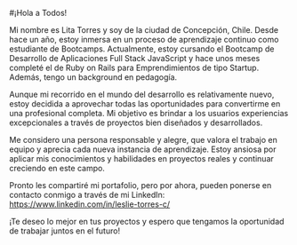 #¡Hola a Todos!

Mi nombre es Lita Torres y soy de la ciudad de Concepción, Chile. Desde hace un año, estoy inmersa en un proceso de aprendizaje continuo como estudiante de Bootcamps. Actualmente, estoy cursando el Bootcamp de Desarrollo de Aplicaciones Full Stack JavaScript y hace unos meses completé el de Ruby on Rails para Emprendimientos de tipo Startup. Además, tengo un background en pedagogía.

Aunque mi recorrido en el mundo del desarrollo es relativamente nuevo, estoy decidida a aprovechar todas las oportunidades para convertirme en una profesional completa. Mi objetivo es brindar a los usuarios experiencias excepcionales a través de proyectos bien diseñados y desarrollados.

Me considero una persona responsable y alegre, que valora el trabajo en equipo y aprecia cada nueva instancia de aprendizaje. Estoy ansiosa por aplicar mis conocimientos y habilidades en proyectos reales y continuar creciendo en este campo.

Pronto les compartiré mi portafolio, pero por ahora, pueden ponerse en contacto conmigo a través de mi LinkedIn: https://www.linkedin.com/in/leslie-torres-c/ 

¡Te deseo lo mejor en tus proyectos y espero que tengamos la oportunidad de trabajar juntos en el futuro!
